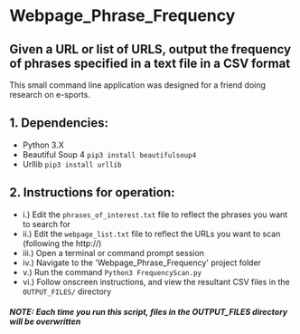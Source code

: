 # Webpage_Phrase_Frequency

Given a URL or list of URLS, output the frequency of phrases specified in a text file in a CSV format
-----
This small command line application was designed for a friend doing research on e-sports.

## 1. Dependencies:
* Python 3.X 
* Beautiful Soup 4 ```pip3 install beautifulsoup4```
* Urllib ```pip3 install urllib```

## 2. Instructions for operation:

* i.) Edit the ```phrases_of_interest.txt``` file to reflect the phrases you want to search for
* ii.) Edit the ```webpage_list.txt``` file to reflect the URLs you want to scan (following the http://)
* iii.) Open a terminal or command prompt session
* iv.) Navigate to the 'Webpage_Phrase_Frequency' project folder
* v.) Run the command ```Python3 FrequencyScan.py```
* vi.) Follow onscreen instructions, and view the resultant CSV files in the ```OUTPUT_FILES/``` directory

##### **NOTE: Each time you run this script, files in the OUTPUT_FILES directory will be overwritten**